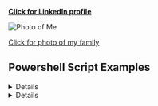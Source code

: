 **[Click for LinkedIn profile](https://www.linkedin.com/in/brent-conner)**

![Photo of Me](https://brent-conner.github.io/Me.jpg)

[Click for photo of my family](https://brent-conner.github.io/Fam.jpg)



## Powershell Script Examples

<details>

```
$servers = Get-Content -path D:\Scripts\servers.txt

#Copy sxs folder to server and install Pre-reqs
foreach($server in $servers) {
$s = New-PSSession $server
Copy-Item -Path 'D:\Server2019\sources\sxs\' -Destination 'D:\sources\sxs' -Force -recurse -ToSession $s
Copy-Item -Path 'D:\Server2019\sources\PreReq.xml' -Destination 'D:\sources\' -Force -recurse -ToSession $s
Invoke-Command -ComputerName $server { Install-WindowsFeature -ConfigurationFilePath "D:\sources\PreReq.xml" -source "D:\sources\sxs\" }
}
```

</details>

<details>

{% highlight %}
{% raw %}
$a = "bconner"
$c = Get-Credential $a
Start-Process $PsHome\powershell.exe -Credential $c -ArgumentList “-Command Start-Process $PSHOME\powershell_ise.exe -Verb Runas” -Wait
{% endraw %}
{% endhighlight %}

</details>